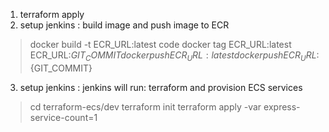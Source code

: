 1. terraform apply
2. setup jenkins : build image and push image to ECR
> docker build -t ECR_URL:latest code
> docker tag ECR_URL:latest ECR_URL:${GIT_COMMIT}
> docker push ECR_URL:latest
> docker push ECR_URL:${GIT_COMMIT}
> 
3. setup jenkins : jenkins will run: terraform and provision ECS services
> cd terraform-ecs/dev
> terraform init
> terraform apply -var express-service-count=1
> 